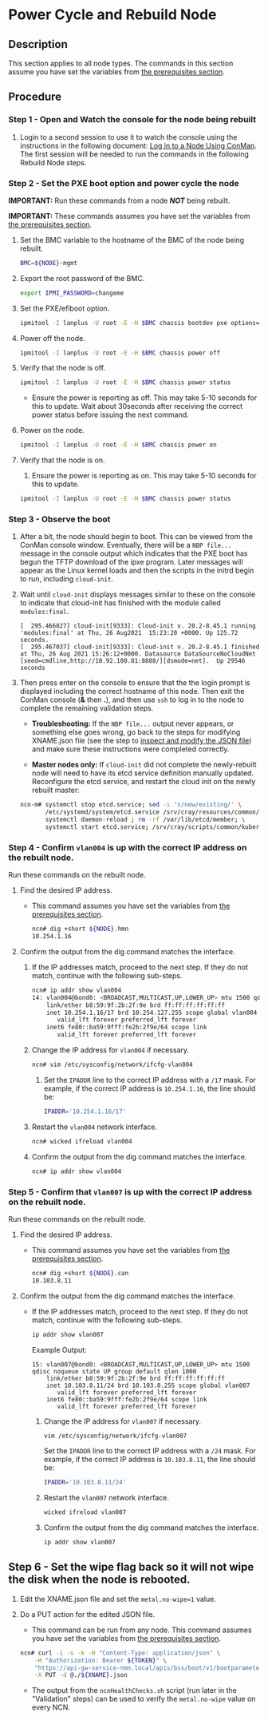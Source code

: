 # Power Cycle and Rebuild Node

## Description

This section applies to all node types. The commands in this section assume you have set the variables from [the prerequisites section](../Rebuild_NCNs.md#set-var).

## Procedure

### Step 1 - Open and Watch the console for the node being rebuilt

1. Login to a second session to use it to watch the console using the instructions in the following document: [Log in to a Node Using ConMan](../conman/Log_in_to_a_Node_Using_ConMan.md). The first session will be needed to run the commands in the following Rebuild Node steps.

### Step 2 - Set the PXE boot option and power cycle the node

**IMPORTANT:** Run these commands from a node ***NOT*** being rebuilt.

**IMPORTANT:** These commands assumes you have set the variables from [the prerequisites section](../Rebuild_NCNs.md#set-var).

1. Set the BMC variable to the hostname of the BMC of the node being rebuilt.

    ```bash
    BMC=${NODE}-mgmt
    ```

2. Export the root password of the BMC.

    ```bash
    export IPMI_PASSWORD=changeme
    ```

3. Set the PXE/efiboot option.

    ```bash
    ipmitool -I lanplus -U root -E -H $BMC chassis bootdev pxe options=efiboot
    ```

4. Power off the node.

     ```bash
     ipmitool -I lanplus -U root -E -H $BMC chassis power off
     ```

5. Verify that the node is off.

    ```bash
    ipmitool -I lanplus -U root -E -H $BMC chassis power status
    ```

    * Ensure the power is reporting as off. This may take 5-10 seconds for this to update. Wait about 30seconds after receiving the correct power status before issuing the next command.

6. Power on the node.

     ```bash
     ipmitool -I lanplus -U root -E -H $BMC chassis power on
     ```

7. Verify that the node is on.

    1. Ensure the power is reporting as on. This may take 5-10 seconds for this to update.

     ```bash
     ipmitool -I lanplus -U root -E -H $BMC chassis power status
     ```

### Step 3 - Observe the boot

1. After a bit, the node should begin to boot. This can be viewed from the ConMan console window. Eventually, there will be a `NBP file...` message in the console output which indicates that the PXE boot has begun the TFTP download of the ipxe program. Later messages will appear as the Linux kernel loads and then the scripts in the initrd begin to run, including `cloud-init`.

1. Wait until `cloud-init` displays messages similar to these on the console to indicate that cloud-init has finished with the module called `modules:final`.

    ```screen
    [  295.466827] cloud-init[9333]: Cloud-init v. 20.2-8.45.1 running 'modules:final' at Thu, 26 Aug2021  15:23:20 +0000. Up 125.72 seconds.
    [  295.467037] cloud-init[9333]: Cloud-init v. 20.2-8.45.1 finished at Thu, 26 Aug 2021 15:26:12+0000. Datasource DataSourceNoCloudNet [seed=cmdline,http://10.92.100.81:8888/][dsmode=net].  Up 29546 seconds
    ```

1. Then press enter on the console to ensure that the the login prompt is displayed including the correct hostname of this node. Then exit the ConMan console (**&** then **.**), and then use `ssh` to log in to the node to complete the remaining validation steps.

    * **Troubleshooting:** If the `NBP file...` output never appears, or something else goes wrong, go back to the steps for modifying XNAME.json file (see the step to [inspect and modify the JSON file](#inspect)) and make sure these instructions were completed correctly.

    * **Master nodes only:** If `cloud-init` did not complete the newly-rebuilt node will need to have its etcd service definition manually updated. Reconfigure the etcd service, and restart the cloud init on the newly rebuilt master:

    ```bash
    ncn-m# systemctl stop etcd.service; sed -i 's/new/existing/' \
           /etc/systemd/system/etcd.service /srv/cray/resources/common/etcd/etcd.service; \
           systemctl daemon-reload ; rm -rf /var/lib/etcd/member; \
           systemctl start etcd.service; /srv/cray/scripts/common/kubernetes-cloudinit.sh
    ```

### Step 4 - Confirm `vlan004` is up with the correct IP address on the rebuilt node.

Run these commands on the rebuilt node.

1. Find the desired IP address.

    * This command assumes you have set the variables from [the prerequisites section](#set-var).

        ```bash
        ncn# dig +short ${NODE}.hmn
        10.254.1.16
        ```

2. Confirm the output from the dig command matches the interface.

    1. If the IP addresses match, proceed to the next step. If they do not match, continue with the following sub-steps.

        ```bash
        ncn# ip addr show vlan004
        14: vlan004@bond0: <BROADCAST,MULTICAST,UP,LOWER_UP> mtu 1500 qdisc noqueue state UP group default qlen 1000
            link/ether b8:59:9f:2b:2f:9e brd ff:ff:ff:ff:ff:ff
            inet 10.254.1.16/17 brd 10.254.127.255 scope global vlan004
               valid_lft forever preferred_lft forever
            inet6 fe80::ba59:9fff:fe2b:2f9e/64 scope link
               valid_lft forever preferred_lft forever
        ```

    1. Change the IP address for `vlan004` if necessary.

        ```bash
        ncn# vim /etc/sysconfig/network/ifcfg-vlan004
        ```

        1. Set the `IPADDR` line to the correct IP address with a `/17` mask. For example, if the correct IP address is `10.254.1.16`, the line should be:

             ```bash
             IPADDR='10.254.1.16/17'
             ```

    1. Restart the `vlan004` network interface.

        ```bash
        ncn# wicked ifreload vlan004
        ```

    1. Confirm the output from the dig command matches the interface.

        ```bash
        ncn# ip addr show vlan004
        ```

### Step 5 - Confirm that `vlan007` is up with the correct IP address on the rebuilt node.

Run these commands on the rebuilt node.

1. Find the desired IP address.

    * This command assumes you have set the variables from [the prerequisites section](#set-var).

        ```bash
        ncn# dig +short ${NODE}.can
        10.103.8.11
        ```

2. Confirm the output from the dig command matches the interface.

   * If the IP addresses match, proceed to the next step. If they do not match, continue with the following sub-steps.

        ```bash
        ip addr show vlan007
        ```

        Example Output:

        ```screen
        15: vlan007@bond0: <BROADCAST,MULTICAST,UP,LOWER_UP> mtu 1500 qdisc noqueue state UP group default qlen 1000
            link/ether b8:59:9f:2b:2f:9e brd ff:ff:ff:ff:ff:ff
            inet 10.103.8.11/24 brd 10.103.8.255 scope global vlan007
               valid_lft forever preferred_lft forever
            inet6 fe80::ba59:9fff:fe2b:2f9e/64 scope link
               valid_lft forever preferred_lft forever
        ```

        1. Change the IP address for `vlan007` if necessary.

            ```bash
            vim /etc/sysconfig/network/ifcfg-vlan007
            ```

            Set the `IPADDR` line to the correct IP address with a `/24` mask. For example, if the correct IP address is `10.103.8.11`, the line should be:

            ```bash
            IPADDR='10.103.8.11/24'
            ```

        2. Restart the `vlan007` network interface.

            ```bash
            wicked ifreload vlan007
            ```

        3. Confirm the output from the dig command matches the interface.

            ```bash
            ip addr show vlan007
            ```

## Step 6 - Set the wipe flag back so it will not wipe the disk when the node is rebooted.

1. Edit the XNAME.json file and set the `metal.no-wipe=1` value.

2. Do a PUT action for the edited JSON file.

    * This command can be run from any node. This command assumes you have set the variables from [the prerequisites section](#set-var).

    ```bash
    ncn# curl -i -s -k -H "Content-Type: application/json" \
        -H "Authorization: Bearer ${TOKEN}" \
        "https://api-gw-service-nmn.local/apis/bss/boot/v1/bootparameters" \
        -X PUT -d @./${XNAME}.json
    ```

    * The output from the `ncnHealthChecks.sh` script \(run later in the "Validation" steps\) can be used to verify the `metal.no-wipe` value on every NCN.
